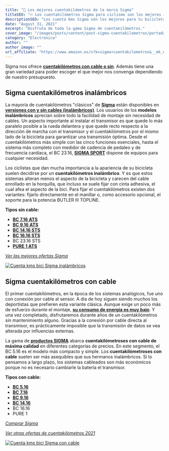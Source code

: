 ```yaml
---
title: "🥇 Los mejores cuentakilómetros de la marca Sigma"
titleSEO: "🔥 Los cuentakilómetros Sigma para ciclismo son los mejores de 2021"
descriptionSEO: "Los cuenta kms Sigma són los mejores para tu bicicleta de montaña🙌. En este artículo encontrarás las mejores ofertas. ¡Cómpralos al mejor precio!"
date: "August 31, 2021"
excerpt: "Disfruta de toda la gama Sigma de cuentakilómetros."
cover_image: "/images/posts/content/post-sigma-cuentakilometros/portada-sigma-cuentakilometros.jpg"
category: "Electrónica"
author: ""
author_image: ""
url_affiliate: "https://www.amazon.es/s?k=sigma+cuentakilometros&__mk_es_ES=%C3%85M%C3%85%C5%BD%C3%95%C3%91&linkCode=ll2&tag=devser-21&linkId=1d73479ad2ddf883f0b22642d0ccd455&language=es_ES&ref_=as_li_ss_tl"
---
```


Sigma nos ofrece [**cuentakilómetros con cable o sin**](https://www.amazon.es/s?k=sigma+cuentakilometros&__mk_es_ES=%C3%85M%C3%85%C5%BD%C3%95%C3%91&linkCode=ll2&tag=devser-21&linkId=1d73479ad2ddf883f0b22642d0ccd455&language=es_ES&ref_=as_li_ss_tl). Además tiene una gran variedad para poder escoger el que mejor nos convenga dependiendo de nuestro presupuesto.

## Sigma cuentakilómetros inalámbricos

La mayoría de cuentakilómetros "clásicos" de [**Sigma**](https://www.amazon.es/s?k=sigma+cuentakilometros&__mk_es_ES=%C3%85M%C3%85%C5%BD%C3%95%C3%91&linkCode=ll2&tag=devser-21&linkId=1d73479ad2ddf883f0b22642d0ccd455&language=es_ES&ref_=as_li_ss_tl) están disponibles en [**versiones con y sin cables (inalámbricos)**](https://www.amazon.es/s?k=sigma+cuentakilometros&__mk_es_ES=%C3%85M%C3%85%C5%BD%C3%95%C3%91&linkCode=ll2&tag=devser-21&linkId=1d73479ad2ddf883f0b22642d0ccd455&language=es_ES&ref_=as_li_ss_tl). Los usuarios de los **modelos inalámbricos** aprecian sobre todo la facilidad de montaje sin necesidad de cables. Un aspecto importante al instalar el transmisor es que quede lo más paralelo posible a la rueda delantera y que quede recto respecto a la dirección de marcha con el transmisor y el cuentakilómetros por el mismo lado de la bicicleta para garantizar una transmisión óptima. Desde el cuentakilómetros más simple con las cinco funciones esenciales, hasta el sistema más completo con medidor de cadencia de pedaleo y de frecuencia cardíaca, el BC 23.16, [**SIGMA SPORT**](https://www.amazon.es/s?k=sigma+cuentakilometros&__mk_es_ES=%C3%85M%C3%85%C5%BD%C3%95%C3%91&linkCode=ll2&tag=devser-21&linkId=1d73479ad2ddf883f0b22642d0ccd455&language=es_ES&ref_=as_li_ss_tl) dispone de equipos para cualquier necesidad.

Los ciclistas que dan mucha importancia a la apariencia de su bicicleta suelen decidirse por un **cuentakilómetros inalámbrico**. Y es que estos sistemas alteran menos el aspecto de la bicicleta y carecen del cable enrollado en la horquilla, que incluso se suele fijar con cinta adhesiva, el cual afea el aspecto de la bici. Para fijar el cuentakilómetros existen dos variantes: fijarlo directamente en el manillar o, como accesorio opcional, el soporte para la potencia BUTLER III TOPLINE.

**Tipos sin cable:**
- [**BC 7.16 ATS**](https://www.amazon.es/Sigma-Sport-Ciclocomputador-Unisex-adulto/dp/B01LXW6VNC?__mk_es_ES=%C3%85M%C3%85%C5%BD%C3%95%C3%91&dchild=1&keywords=BC+7.16+ATS&qid=1630873968&sr=8-12&linkCode=ll1&tag=devser-21&linkId=638036be26609ef129270d2c3b469d66&language=es_ES&ref_=as_li_ss_tl)
- [**BC 9.16 ATS**](https://www.amazon.es/Sigma-09162-Ciclocomputador-Unisex-adulto/dp/B01LZIOW94?__mk_es_ES=%C3%85M%C3%85%C5%BD%C3%95%C3%91&dchild=1&keywords=BC+9.16+ATS&qid=1630874124&sr=8-1&linkCode=ll1&tag=devser-21&linkId=c607c5655cfc6cac83de9132a0501ff0&language=es_ES&ref_=as_li_ss_tl)
- [**BC 14.16 STS**](https://www.amazon.es/Sigma-Sport-Ciclocomputador-Unisex-adulto/dp/B01LZZHUQL?__mk_es_ES=%C3%85M%C3%85%C5%BD%C3%95%C3%91&dchild=1&keywords=BC+14.16+STS&qid=1630943504&sr=8-2&linkCode=ll1&tag=devser-21&linkId=4803c5eec63e1bd202f04b2da01235be&language=es_ES&ref_=as_li_ss_tl)
- [**BC 16.16 STS**](https://www.amazon.es/Sigma-01616-Ciclocomputador-Unisex-Adulto/dp/B01LXDTGUK?__mk_es_ES=%C3%85M%C3%85%C5%BD%C3%95%C3%91&dchild=1&keywords=BC%2B16.16%2BSTS&qid=1630943549&sr=8-4&th=1&linkCode=ll1&tag=devser-21&linkId=3082f047cd715d28db5ff66bf6205bc7&language=es_ES&ref_=as_li_ss_tl)
- BC 23.16 STS
- [**PURE 1 ATS**](https://www.amazon.es/Sigma-Trendline-Cuentakil%C3%B3metros-Cables-Blanco/dp/B017800JUA?__mk_es_ES=%C3%85M%C3%85%C5%BD%C3%95%C3%91&dchild=1&keywords=PURE+1+ATS&qid=1630943621&sr=8-1&linkCode=ll1&tag=devser-21&linkId=14a549974eceaa0a7bc91554ffdb0ede&language=es_ES&ref_=as_li_ss_tl)

*[Ver las mejores ofertas Sigma](https://www.amazon.es/s?k=sigma+cuentakil%C3%B3metros&__mk_es_ES=%C3%85M%C3%85%C5%BD%C3%95%C3%91&crid=14VWXE8JIPSOO&sprefix=sigma+cuen%2Caps%2C200&linkCode=ll2&tag=devser-21&linkId=9cec0d190317a3d757983f8121067c6e&language=es_ES&ref_=as_li_ss_tl)*

[![Cuenta kms bici Sigma inalámbricos](/images/posts/content/post-sigma-cuentakilometros/sigma-cuentakilometros-inalámbricos.jpg)](https://www.amazon.es/s?k=sigma+cuentakil%C3%B3metros&__mk_es_ES=%C3%85M%C3%85%C5%BD%C3%95%C3%91&crid=14VWXE8JIPSOO&sprefix=sigma+cuen%2Caps%2C200&linkCode=ll2&tag=devser-21&linkId=9cec0d190317a3d757983f8121067c6e&language=es_ES&ref_=as_li_ss_tl "Cuenta kms bici Sigma inalámbricos")

## Sigma cuentakilómetros con cable

El primer cuentakilómetros, en la época de los sistemas analógicos, fue uno con conexión por cable al sensor. A día de hoy siguen siendo muchos los deportistas que prefieren esta variante clásica. Aunque exige un poco más de esfuerzo durante el montaje, [**su consumo de energía es muy bajo**](https://www.amazon.es/s?k=sigma+cuentakilometros&__mk_es_ES=%C3%85M%C3%85%C5%BD%C3%95%C3%91&linkCode=ll2&tag=devser-21&linkId=1d73479ad2ddf883f0b22642d0ccd455&language=es_ES&ref_=as_li_ss_tl). Y una vez completado, disfrutaremos durante años de un cuentakilómetros sin mantenimiento alguno. Gracias a la conexión por cable directa al transmisor, es prácticamente imposible que la transmisión de datos se vea alterada por influencias externas.

La gama de [**productos SIGMA**](https://www.amazon.es/s?k=sigma+cuentakilometros&__mk_es_ES=%C3%85M%C3%85%C5%BD%C3%95%C3%91&linkCode=ll2&tag=devser-21&linkId=1d73479ad2ddf883f0b22642d0ccd455&language=es_ES&ref_=as_li_ss_tl) abarca **cuentakilómetroses con cable de máxima calidad** en diferentes categorías de precios. En este segmento, el BC 5.16 es el modelo más compacto y simple. Los **cuentakilómetroses con cable** suelen ser más asequibles que sus hermanos inalámbricos. Si lo pensamos a largo plazo, los sistemas cableados son más económicos porque no es necesario cambiarle la batería el transmisor.

**Tipos con cable:**
- [**BC 5.16**](https://www.amazon.es/Sigma-Sport-Ciclocomputador-Unisex-adulto/dp/B000KC2402?__mk_es_ES=%C3%85M%C3%85%C5%BD%C3%95%C3%91&dchild=1&keywords=BC+5.16&qid=1630944040&sr=8-7&linkCode=ll1&tag=devser-21&linkId=0b00456bf6109c02cd5e48a32bc176f0&language=es_ES&ref_=as_li_ss_tl)
- [**BC 7.16**](https://www.amazon.es/Sigma-Sport-07160-Ciclocomputador-Unisex/dp/B075TJTDPD?__mk_es_ES=%C3%85M%C3%85%C5%BD%C3%95%C3%91&dchild=1&keywords=BC+7.16&qid=1630944105&sr=8-14&linkCode=ll1&tag=devser-21&linkId=2786ee2fbe178e63958b6c755c3bfd0b&language=es_ES&ref_=as_li_ss_tl)
- [**BC 9.16**](https://www.amazon.es/Sigma-09160-Cuenta-Kil%C3%B3metros-Unisex/dp/B000M6CGUO?__mk_es_ES=%C3%85M%C3%85%C5%BD%C3%95%C3%91&dchild=1&keywords=BC+9.16&qid=1630944150&sr=8-3&linkCode=ll1&tag=devser-21&linkId=d165fe9f91b9c18ae8e1f771b3a5c1cb&language=es_ES&ref_=as_li_ss_tl)
- [**BC 14.16**](https://www.amazon.es/Sigma-Sport-Ciclocomputador-Unisex-adulto/dp/B01LZZHUQL?__mk_es_ES=%C3%85M%C3%85%C5%BD%C3%95%C3%91&dchild=1&keywords=BC+14.16&qid=1630944184&sr=8-2&linkCode=ll1&tag=devser-21&linkId=79783aefacea26f18183bca156684e5e&language=es_ES&ref_=as_li_ss_tl)
- BC 16.16 
- PURE 1

*[Comprar Sigma](https://www.amazon.es/s?k=sigma+cuentakilometros&__mk_es_ES=%C3%85M%C3%85%C5%BD%C3%95%C3%91&linkCode=ll2&tag=devser-21&linkId=1d73479ad2ddf883f0b22642d0ccd455&language=es_ES&ref_=as_li_ss_tl)*

*[Ver otras ofertas de cuentakilómetros 2021](https://www.amazon.es/s?k=cuentakilometros&__mk_es_ES=%C3%85M%C3%85%C5%BD%C3%95%C3%91&linkCode=ll2&tag=devser-21&linkId=92ea11a8d9560a4b40b78eb94cc77573&language=es_ES&ref_=as_li_ss_tl)*

[![Cuenta kms bici Sigma con cable](/images/posts/content/post-sigma-cuentakilometros/sigma-cuentakilometros-con-cable.jpg)](https://www.amazon.es/s?k=sigma+cuentakil%C3%B3metros&__mk_es_ES=%C3%85M%C3%85%C5%BD%C3%95%C3%91&crid=14VWXE8JIPSOO&sprefix=sigma+cuen%2Caps%2C200&linkCode=ll2&tag=devser-21&linkId=9cec0d190317a3d757983f8121067c6e&language=es_ES&ref_=as_li_ss_tl "Cuenta kms bici Sigma con cable")



